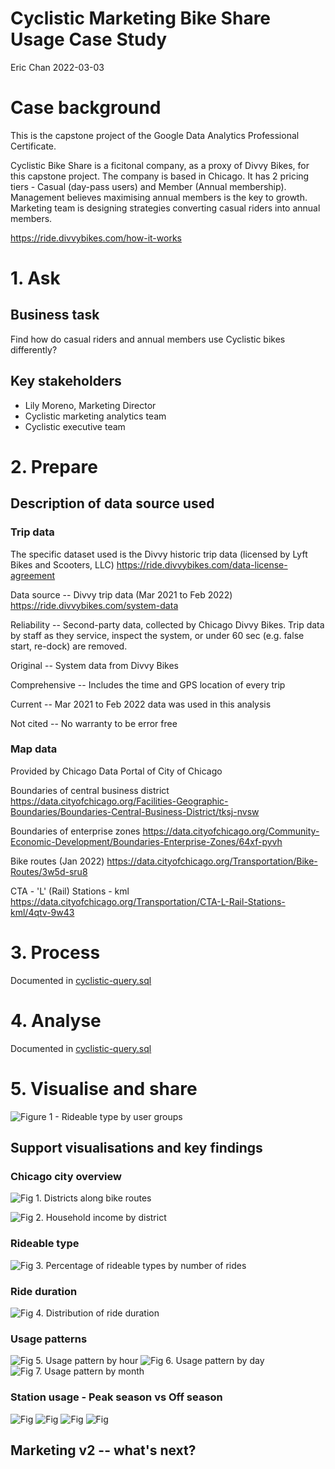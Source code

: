 # Cyclistic Marketing Bike Share Usage Case Study

Eric Chan 2022-03-03

# Case background

This is the capstone project of the Google Data Analytics Professional Certificate.

Cyclistic Bike Share is a ficitonal company, as a proxy of Divvy Bikes, for this capstone project. The company is based in Chicago. It has 2 pricing tiers - Casual (day-pass users) and Member (Annual membership). Management believes maximising annual members is the key to growth. Marketing team is designing strategies converting casual riders into annual members.

https://ride.divvybikes.com/how-it-works

# 1. Ask

## Business task

Find how do casual riders and annual members use Cyclistic bikes differently?

## Key stakeholders

- Lily Moreno, Marketing Director
- Cyclistic marketing analytics team
- Cyclistic executive team

# 2. Prepare

## Description of data source used

### Trip data

The specific dataset used is the Divvy historic trip data (licensed by Lyft Bikes and Scooters, LLC)
https://ride.divvybikes.com/data-license-agreement

Data source -- Divvy trip data (Mar 2021 to Feb 2022)
https://ride.divvybikes.com/system-data

Reliability -- Second-party data, collected by Chicago Divvy Bikes. Trip data by staff as they service, inspect the system, or under 60 sec (e.g. false start, re-dock) are removed.

Original -- System data from Divvy Bikes

Comprehensive -- Includes the time and GPS location of every trip

Current -- Mar 2021 to Feb 2022 data was used in this analysis

Not cited -- No warranty to be error free

### Map data

Provided by Chicago Data Portal of City of Chicago

Boundaries of central business district  
https://data.cityofchicago.org/Facilities-Geographic-Boundaries/Boundaries-Central-Business-District/tksj-nvsw

Boundaries of enterprise zones
https://data.cityofchicago.org/Community-Economic-Development/Boundaries-Enterprise-Zones/64xf-pyvh

Bike routes (Jan 2022)
https://data.cityofchicago.org/Transportation/Bike-Routes/3w5d-sru8

CTA - 'L' (Rail) Stations - kml
https://data.cityofchicago.org/Transportation/CTA-L-Rail-Stations-kml/4qtv-9w43

# 3. Process

Documented in [cyclistic-query.sql](cyclistic-query.sql)

# 4. Analyse

Documented in [cyclistic-query.sql](cyclistic-query.sql)

# 5. Visualise and share

![Figure 1 - Rideable type by user groups](/figure/fig-cyclistic-rideable-type.jpg)

## Support visualisations and key findings

### Chicago city overview

![Fig 1. Districts along bike routes](/figure/fig-cyclistic-districts.jpg)

![Fig 2. Household income by district](/figure/fig-cyclistic-household-income.jpg)

### Rideable type

![Fig 3. Percentage of rideable types by number of rides](/figure/fig-cyclistic-rideable-type.jpg)

### Ride duration

![Fig 4. Distribution of ride duration](/figure/fig-cyclistic-ride-durations.jpg)

### Usage patterns

![Fig 5. Usage pattern by hour](/figure/fig-cyclistic-hour.jpg)
![Fig 6. Usage pattern by day](/figure/fig-cyclistic-day.jpg)
![Fig 7. Usage pattern by month](/figure/fig-cyclistic-month.jpg)

### Station usage - Peak season vs Off season

![Fig ](/figure/fig-cyclistic-peak-season-member.jpg)
![Fig ](/figure/fig-cyclistic-off-season-member.jpg)
![Fig ](/figure/fig-cyclistic-peak-season-casual.jpg)
![Fig ](/figure/fig-cyclistic-off-season-casual.jpg)

## Marketing v2 -- what's next?
